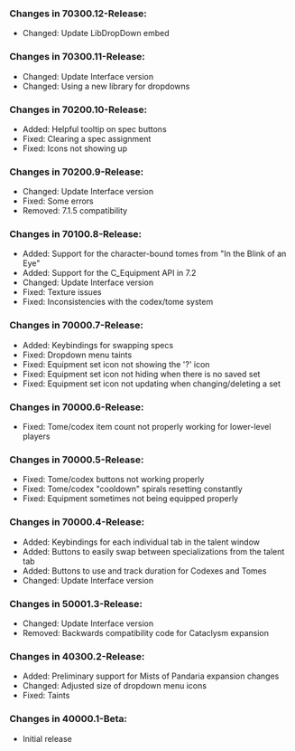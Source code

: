 ### Changes in 70300.12-Release:

- Changed: Update LibDropDown embed

### Changes in 70300.11-Release:

- Changed: Update Interface version
- Changed: Using a new library for dropdowns

### Changes in 70200.10-Release:

- Added: Helpful tooltip on spec buttons
- Fixed: Clearing a spec assignment
- Fixed: Icons not showing up

### Changes in 70200.9-Release:

- Changed: Update Interface version
- Fixed: Some errors
- Removed: 7.1.5 compatibility

### Changes in 70100.8-Release:

- Added: Support for the character-bound tomes from "In the Blink of an Eye"
- Added: Support for the C_Equipment API in 7.2
- Changed: Update Interface version
- Fixed: Texture issues
- Fixed: Inconsistencies with the codex/tome system

### Changes in 70000.7-Release:

- Added: Keybindings for swapping specs
- Fixed: Dropdown menu taints
- Fixed: Equipment set icon not showing the '?' icon
- Fixed: Equipment set icon not hiding when there is no saved set
- Fixed: Equipment set icon not updating when changing/deleting a set

### Changes in 70000.6-Release:

- Fixed: Tome/codex item count not properly working for lower-level players

### Changes in 70000.5-Release:

- Fixed: Tome/codex buttons not working properly
- Fixed: Tome/codex "cooldown" spirals resetting constantly
- Fixed: Equipment sometimes not being equipped properly

### Changes in 70000.4-Release:

- Added: Keybindings for each individual tab in the talent window
- Added: Buttons to easily swap between specializations from the talent tab
- Added: Buttons to use and track duration for Codexes and Tomes
- Changed: Update Interface version

### Changes in 50001.3-Release:

- Changed: Update Interface version
- Removed: Backwards compatibility code for Cataclysm expansion

### Changes in 40300.2-Release:

- Added: Preliminary support for Mists of Pandaria expansion changes
- Changed: Adjusted size of dropdown menu icons
- Fixed: Taints

### Changes in 40000.1-Beta:

- Initial release
